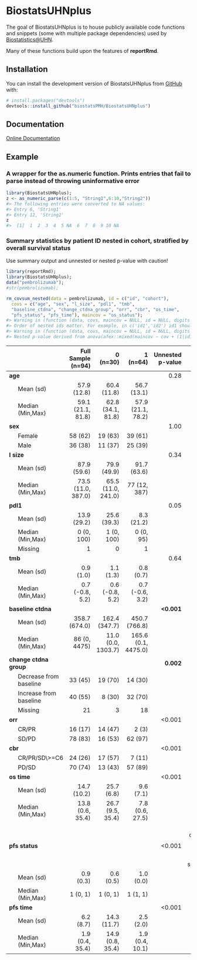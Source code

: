 
<!-- This file is used to create README.md
Note that the README.md document may need updating to change
'<0.001' to '<0.001'. 
-->

# BiostatsUHNplus

The goal of BiostatsUHNplus is to house publicly available code
functions and snippets (some with multiple package dependencies) used by
<Biostatistics@UHN>.

Many of these functions build upon the features of **reportRmd**.

## Installation

You can install the development version of BiostatsUHNplus from
[GitHub](https://github.com/) with:

``` r
# install.packages("devtools")
devtools::install_github("biostatsPMH/BiostatsUHNplus")
```

## Documentation

[Online Documentation](https://biostatsPMH.github.io/BiostatsUHNplus/)

## Example

### A wrapper for the as.numeric function. Prints entries that fail to parse instead of throwing uninformative error

``` r
library(BiostatsUHNplus);
z <- as_numeric_parse(c(1:5, "String1",6:10,"String2"))
#> The following entries were converted to NA values:
#> Entry 6, 'String1'
#> Entry 12, 'String2'
z
#>  [1]  1  2  3  4  5 NA  6  7  8  9 10 NA
```

### Summary statistics by patient ID nested in cohort, stratified by overall survival status

Use summary output and unnested or nested p-value with caution!

``` r
library(reportRmd);
library(BiostatsUHNplus);
data("pembrolizumab");
#str(pembrolizumab);

rm_covsum_nested(data = pembrolizumab, id = c("id", "cohort"), 
  covs = c("age", "sex", "l_size", "pdl1", "tmb", 
  "baseline_ctdna", "change_ctdna_group", "orr", "cbr", "os_time",
  "pfs_status", "pfs_time"), maincov = "os_status");
#> Warning in (function (data, covs, maincov = NULL, id = NULL, digits = 1, : Use this function at your own risk. Please check output.
#> Order of nested ids matter. For example, in c('id1','id2') id1 should be nested within id2, etc.
#> Warning in (function (data, covs, maincov = NULL, id = NULL, digits = 1, : Unnested p-value and statistical test is incorrect for nested data, but is kept for comparison to nested p-value.
#> Nested p-value derived from anova(afex::mixed(maincov ~ cov + (1|id1:id2:...idn), family=binomial, data, method='LRT')).
```

<table class="table table" style="margin-left: auto; margin-right: auto; margin-left: auto; margin-right: auto;">
<thead>
<tr>
<th style="text-align:left;">
</th>
<th style="text-align:right;">
Full Sample (n=94)
</th>
<th style="text-align:right;">
0 (n=30)
</th>
<th style="text-align:right;">
1 (n=64)
</th>
<th style="text-align:right;">
Unnested p-value
</th>
<th style="text-align:right;">
Nested p-value
</th>
</tr>
</thead>
<tbody>
<tr>
<td style="text-align:left;">
<span style="font-weight: bold;">age</span>
</td>
<td style="text-align:right;">
</td>
<td style="text-align:right;">
</td>
<td style="text-align:right;">
</td>
<td style="text-align:right;">
0.28
</td>
<td style="text-align:right;">
0.18
</td>
</tr>
<tr>
<td style="text-align:left;padding-left: 2em;" indentlevel="1">
Mean (sd)
</td>
<td style="text-align:right;">
57.9 (12.8)
</td>
<td style="text-align:right;">
60.4 (11.8)
</td>
<td style="text-align:right;">
56.7 (13.1)
</td>
<td style="text-align:right;">
</td>
<td style="text-align:right;">
</td>
</tr>
<tr>
<td style="text-align:left;padding-left: 2em;" indentlevel="1">
Median (Min,Max)
</td>
<td style="text-align:right;">
59.1 (21.1, 81.8)
</td>
<td style="text-align:right;">
62.8 (34.1, 81.8)
</td>
<td style="text-align:right;">
57.9 (21.1, 78.2)
</td>
<td style="text-align:right;">
</td>
<td style="text-align:right;">
</td>
</tr>
<tr>
<td style="text-align:left;">
<span style="font-weight: bold;">sex</span>
</td>
<td style="text-align:right;">
</td>
<td style="text-align:right;">
</td>
<td style="text-align:right;">
</td>
<td style="text-align:right;">
1.00
</td>
<td style="text-align:right;">
0.82
</td>
</tr>
<tr>
<td style="text-align:left;padding-left: 2em;" indentlevel="1">
Female
</td>
<td style="text-align:right;">
58 (62)
</td>
<td style="text-align:right;">
19 (63)
</td>
<td style="text-align:right;">
39 (61)
</td>
<td style="text-align:right;">
</td>
<td style="text-align:right;">
</td>
</tr>
<tr>
<td style="text-align:left;padding-left: 2em;" indentlevel="1">
Male
</td>
<td style="text-align:right;">
36 (38)
</td>
<td style="text-align:right;">
11 (37)
</td>
<td style="text-align:right;">
25 (39)
</td>
<td style="text-align:right;">
</td>
<td style="text-align:right;">
</td>
</tr>
<tr>
<td style="text-align:left;">
<span style="font-weight: bold;">l size</span>
</td>
<td style="text-align:right;">
</td>
<td style="text-align:right;">
</td>
<td style="text-align:right;">
</td>
<td style="text-align:right;">
0.34
</td>
<td style="text-align:right;">
0.35
</td>
</tr>
<tr>
<td style="text-align:left;padding-left: 2em;" indentlevel="1">
Mean (sd)
</td>
<td style="text-align:right;">
87.9 (59.6)
</td>
<td style="text-align:right;">
79.9 (49.9)
</td>
<td style="text-align:right;">
91.7 (63.6)
</td>
<td style="text-align:right;">
</td>
<td style="text-align:right;">
</td>
</tr>
<tr>
<td style="text-align:left;padding-left: 2em;" indentlevel="1">
Median (Min,Max)
</td>
<td style="text-align:right;">
73.5 (11.0, 387.0)
</td>
<td style="text-align:right;">
65.5 (11.0, 241.0)
</td>
<td style="text-align:right;">
77 (12, 387)
</td>
<td style="text-align:right;">
</td>
<td style="text-align:right;">
</td>
</tr>
<tr>
<td style="text-align:left;">
<span style="font-weight: bold;">pdl1</span>
</td>
<td style="text-align:right;">
</td>
<td style="text-align:right;">
</td>
<td style="text-align:right;">
</td>
<td style="text-align:right;">
0.05
</td>
<td style="text-align:right;">
<span style="font-weight: bold;">0.010</span>
</td>
</tr>
<tr>
<td style="text-align:left;padding-left: 2em;" indentlevel="1">
Mean (sd)
</td>
<td style="text-align:right;">
13.9 (29.2)
</td>
<td style="text-align:right;">
25.6 (39.3)
</td>
<td style="text-align:right;">
8.3 (21.2)
</td>
<td style="text-align:right;">
</td>
<td style="text-align:right;">
</td>
</tr>
<tr>
<td style="text-align:left;padding-left: 2em;" indentlevel="1">
Median (Min,Max)
</td>
<td style="text-align:right;">
0 (0, 100)
</td>
<td style="text-align:right;">
1 (0, 100)
</td>
<td style="text-align:right;">
0 (0, 95)
</td>
<td style="text-align:right;">
</td>
<td style="text-align:right;">
</td>
</tr>
<tr>
<td style="text-align:left;padding-left: 2em;" indentlevel="1">
Missing
</td>
<td style="text-align:right;">
1
</td>
<td style="text-align:right;">
0
</td>
<td style="text-align:right;">
1
</td>
<td style="text-align:right;">
</td>
<td style="text-align:right;">
</td>
</tr>
<tr>
<td style="text-align:left;">
<span style="font-weight: bold;">tmb</span>
</td>
<td style="text-align:right;">
</td>
<td style="text-align:right;">
</td>
<td style="text-align:right;">
</td>
<td style="text-align:right;">
0.64
</td>
<td style="text-align:right;">
0.12
</td>
</tr>
<tr>
<td style="text-align:left;padding-left: 2em;" indentlevel="1">
Mean (sd)
</td>
<td style="text-align:right;">
0.9 (1.0)
</td>
<td style="text-align:right;">
1.1 (1.3)
</td>
<td style="text-align:right;">
0.8 (0.7)
</td>
<td style="text-align:right;">
</td>
<td style="text-align:right;">
</td>
</tr>
<tr>
<td style="text-align:left;padding-left: 2em;" indentlevel="1">
Median (Min,Max)
</td>
<td style="text-align:right;">
0.7 (-0.8, 5.2)
</td>
<td style="text-align:right;">
0.6 (-0.8, 5.2)
</td>
<td style="text-align:right;">
0.7 (-0.6, 3.2)
</td>
<td style="text-align:right;">
</td>
<td style="text-align:right;">
</td>
</tr>
<tr>
<td style="text-align:left;">
<span style="font-weight: bold;">baseline ctdna</span>
</td>
<td style="text-align:right;">
</td>
<td style="text-align:right;">
</td>
<td style="text-align:right;">
</td>
<td style="text-align:right;">
<span style="font-weight: bold;"><0.001</span>
</td>
<td style="text-align:right;">
<span style="font-weight: bold;">0.02</span>
</td>
</tr>
<tr>
<td style="text-align:left;padding-left: 2em;" indentlevel="1">
Mean (sd)
</td>
<td style="text-align:right;">
358.7 (674.0)
</td>
<td style="text-align:right;">
162.4 (347.7)
</td>
<td style="text-align:right;">
450.7 (766.8)
</td>
<td style="text-align:right;">
</td>
<td style="text-align:right;">
</td>
</tr>
<tr>
<td style="text-align:left;padding-left: 2em;" indentlevel="1">
Median (Min,Max)
</td>
<td style="text-align:right;">
86 (0, 4475)
</td>
<td style="text-align:right;">
11.0 (0.0, 1303.7)
</td>
<td style="text-align:right;">
165.6 (0.1, 4475.0)
</td>
<td style="text-align:right;">
</td>
<td style="text-align:right;">
</td>
</tr>
<tr>
<td style="text-align:left;">
<span style="font-weight: bold;">change ctdna group</span>
</td>
<td style="text-align:right;">
</td>
<td style="text-align:right;">
</td>
<td style="text-align:right;">
</td>
<td style="text-align:right;">
<span style="font-weight: bold;">0.002</span>
</td>
<td style="text-align:right;">
<span style="font-weight: bold;"><0.001</span>
</td>
</tr>
<tr>
<td style="text-align:left;padding-left: 2em;" indentlevel="1">
Decrease from baseline
</td>
<td style="text-align:right;">
33 (45)
</td>
<td style="text-align:right;">
19 (70)
</td>
<td style="text-align:right;">
14 (30)
</td>
<td style="text-align:right;">
</td>
<td style="text-align:right;">
</td>
</tr>
<tr>
<td style="text-align:left;padding-left: 2em;" indentlevel="1">
Increase from baseline
</td>
<td style="text-align:right;">
40 (55)
</td>
<td style="text-align:right;">
8 (30)
</td>
<td style="text-align:right;">
32 (70)
</td>
<td style="text-align:right;">
</td>
<td style="text-align:right;">
</td>
</tr>
<tr>
<td style="text-align:left;padding-left: 2em;" indentlevel="1">
Missing
</td>
<td style="text-align:right;">
21
</td>
<td style="text-align:right;">
3
</td>
<td style="text-align:right;">
18
</td>
<td style="text-align:right;">
</td>
<td style="text-align:right;">
</td>
</tr>
<tr>
<td style="text-align:left;">
<span style="font-weight: bold;">orr</span>
</td>
<td style="text-align:right;">
</td>
<td style="text-align:right;">
</td>
<td style="text-align:right;">
</td>
<td style="text-align:right;">
<0.001
</td>
<td style="text-align:right;">
<0.001
</td>
</tr>
<tr>
<td style="text-align:left;padding-left: 2em;" indentlevel="1">
CR/PR
</td>
<td style="text-align:right;">
16 (17)
</td>
<td style="text-align:right;">
14 (47)
</td>
<td style="text-align:right;">
2 (3)
</td>
<td style="text-align:right;">
</td>
<td style="text-align:right;">
</td>
</tr>
<tr>
<td style="text-align:left;padding-left: 2em;" indentlevel="1">
SD/PD
</td>
<td style="text-align:right;">
78 (83)
</td>
<td style="text-align:right;">
16 (53)
</td>
<td style="text-align:right;">
62 (97)
</td>
<td style="text-align:right;">
</td>
<td style="text-align:right;">
</td>
</tr>
<tr>
<td style="text-align:left;">
<span style="font-weight: bold;">cbr</span>
</td>
<td style="text-align:right;">
</td>
<td style="text-align:right;">
</td>
<td style="text-align:right;">
</td>
<td style="text-align:right;">
<0.001
</td>
<td style="text-align:right;">
<0.001
</td>
</tr>
<tr>
<td style="text-align:left;padding-left: 2em;" indentlevel="1">
CR/PR/SD\>=C6
</td>
<td style="text-align:right;">
24 (26)
</td>
<td style="text-align:right;">
17 (57)
</td>
<td style="text-align:right;">
7 (11)
</td>
<td style="text-align:right;">
</td>
<td style="text-align:right;">
</td>
</tr>
<tr>
<td style="text-align:left;padding-left: 2em;" indentlevel="1">
PD/SD<c6>
<td style="text-align:right;">
70 (74)
</td>
<td style="text-align:right;">
13 (43)
</td>
<td style="text-align:right;">
57 (89)
</td>
<td style="text-align:right;">
</td>
<td style="text-align:right;">
</td>
</c6>
</td>
</tr>
<tr>
<td style="text-align:left;">
<span style="font-weight: bold;">os time</span>
</td>
<td style="text-align:right;">
</td>
<td style="text-align:right;">
</td>
<td style="text-align:right;">
</td>
<td style="text-align:right;">
<0.001
</td>
<td style="text-align:right;">
<0.001
</td>
</tr>
<tr>
<td style="text-align:left;padding-left: 2em;" indentlevel="1">
Mean (sd)
</td>
<td style="text-align:right;">
14.7 (10.2)
</td>
<td style="text-align:right;">
25.7 (6.8)
</td>
<td style="text-align:right;">
9.6 (7.1)
</td>
<td style="text-align:right;">
</td>
<td style="text-align:right;">
</td>
</tr>
<tr>
<td style="text-align:left;padding-left: 2em;" indentlevel="1">
Median (Min,Max)
</td>
<td style="text-align:right;">
13.8 (0.6, 35.4)
</td>
<td style="text-align:right;">
26.7 (9.5, 35.4)
</td>
<td style="text-align:right;">
7.8 (0.6, 27.5)
</td>
<td style="text-align:right;">
</td>
<td style="text-align:right;">
</td>
</tr>
<tr>
<td style="text-align:left;">
<span style="font-weight: bold;">pfs status</span>
</td>
<td style="text-align:right;">
</td>
<td style="text-align:right;">
</td>
<td style="text-align:right;">
</td>
<td style="text-align:right;">
<0.001
</td>
<td style="text-align:right;">
Did not converge;<br>quasi or complete<br>category separation
</td>
</tr>
<tr>
<td style="text-align:left;padding-left: 2em;" indentlevel="1">
Mean (sd)
</td>
<td style="text-align:right;">
0.9 (0.3)
</td>
<td style="text-align:right;">
0.6 (0.5)
</td>
<td style="text-align:right;">
1.0 (0.0)
</td>
<td style="text-align:right;">
</td>
<td style="text-align:right;">
</td>
</tr>
<tr>
<td style="text-align:left;padding-left: 2em;" indentlevel="1">
Median (Min,Max)
</td>
<td style="text-align:right;">
1 (0, 1)
</td>
<td style="text-align:right;">
1 (0, 1)
</td>
<td style="text-align:right;">
1 (1, 1)
</td>
<td style="text-align:right;">
</td>
<td style="text-align:right;">
</td>
</tr>
<tr>
<td style="text-align:left;">
<span style="font-weight: bold;">pfs time</span>
</td>
<td style="text-align:right;">
</td>
<td style="text-align:right;">
</td>
<td style="text-align:right;">
</td>
<td style="text-align:right;">
<0.001
</td>
<td style="text-align:right;">
<0.001
</td>
</tr>
<tr>
<td style="text-align:left;padding-left: 2em;" indentlevel="1">
Mean (sd)
</td>
<td style="text-align:right;">
6.2 (8.7)
</td>
<td style="text-align:right;">
14.3 (11.7)
</td>
<td style="text-align:right;">
2.5 (2.0)
</td>
<td style="text-align:right;">
</td>
<td style="text-align:right;">
</td>
</tr>
<tr>
<td style="text-align:left;padding-left: 2em;" indentlevel="1">
Median (Min,Max)
</td>
<td style="text-align:right;">
1.9 (0.4, 35.4)
</td>
<td style="text-align:right;">
14.9 (0.8, 35.4)
</td>
<td style="text-align:right;">
1.9 (0.4, 10.1)
</td>
<td style="text-align:right;">
</td>
<td style="text-align:right;">
</td>
</tr>
</tbody>
</table>
